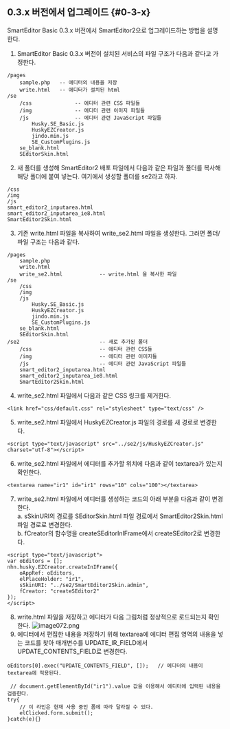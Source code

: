 ## 0.3.x 버전에서 업그레이드 {#0-3-x}

SmartEditor Basic 0.3.x 버전에서 SmartEditor2으로 업그레이드하는 방법을 설명한다.

1. SmartEditor Basic 0.3.x 버전이 설치된 서비스의 파일 구조가 다음과 같다고 가정한다.
```
/pages
    sample.php   -- 에디터의 내용을 저장
    write.html   -- 에디터가 설치된 html
/se
    /css              -- 에디터 관련 CSS 파일들
    /img              -- 에디터 관련 이미지 파일들
    /js               -- 에디터 관련 JavaScript 파일들
        Husky.SE_Basic.js
        HuskyEZCreator.js
        jindo.min.js
        SE_CustomPlugins.js
    se_blank.html
    SEditorSkin.html
```
2. 새 폴더를 생성해 SmartEditor2 배포 파일에서 다음과 같은 파일과 폴더를 복사해 해당 폴더에 붙여 넣는다. 여기에서 생성할 폴더를 se2라고 하자.
```
/css
/img
/js
smart_editor2_inputarea.html
smart_editor2_inputarea_ie8.html
SmartEditor2Skin.html
```
3. 기존 write.html 파일을 복사하여 write_se2.html 파일을 생성한다. 그러면 폴더/파일 구조는 다음과 같다.
```
/pages
    sample.php
    write.html
    write_se2.html            -- write.html 을 복사한 파일
/se
    /css
    /img
    /js
        Husky.SE_Basic.js
        HuskyEZCreator.js
        jindo.min.js
        SE_CustomPlugins.js
    se_blank.html
    SEditorSkin.html
/se2                          -- 새로 추가된 폴더
    /css                      -- 에디터 관련 CSS들
    /img                      -- 에디터 관련 이미지들
    /js                       -- 에디터 관련 JavaScript 파일들
    smart_editor2_inputarea.html
    smart_editor2_inputarea_ie8.html
    SmartEditor2Skin.html
```
4. write_se2.html 파일에서 다음과 같은 CSS 링크를 제거한다.
```
<link href="css/default.css" rel="stylesheet" type="text/css" />
```
5. write_se2.html 파일에서 HuskyEZCreator.js 파일의 경로를 새 경로로 변경한다.
```
<script type="text/javascript" src="../se2/js/HuskyEZCreator.js" charset="utf-8"></script>
```
6. write_se2.html 파일에서 에디터를 추가할 위치에 다음과 같이 textarea가 있는지 확인한다.
```
<textarea name="ir1" id="ir1" rows="10" cols="100"></textarea>
```
7. write_se2.html 파일에서 에디터를 생성하는 코드의 아래 부분을 다음과 같이 변경한다.  
  a. sSkinURI의 경로를 SEditorSkin.html 파일 경로에서 SmartEditor2Skin.html 파일 경로로 변경한다.  
  b. fCreator의 함수명을 createSEditorInIFrame에서 createSEditor2로 변경한다.  
```
<script type="text/javascript">
var oEditors = [];
nhn.husky.EZCreator.createInIFrame({
    oAppRef: oEditors,
    elPlaceHolder: "ir1",
    sSkinURI: "../se2/SmartEditor2Skin.admin",
    fCreator: "createSEditor2"
});
</script>
```
8. write.html 파일을 저장하고 에디터가 다음 그림처럼 정상적으로 로드되는지 확인한다.
![image072.png](/assets/image072.png)
9. 에디터에서 편집한 내용을 저장하기 위해 textarea에 에디터 편집 영역의 내용을 넣는 코드를 찾아 매개변수를 UPDATE_IR_FIELD에서 UPDATE_CONTENTS_FIELD로 변경한다.
```
oEditors[0].exec("UPDATE_CONTENTS_FIELD", []);   // 에디터의 내용이 textarea에 적용된다.

 // document.getElementById("ir1").value 값을 이용해서 에디터에 입력된 내용을 검증한다.
try{
    // 이 라인은 현재 사용 중인 폼에 따라 달라질 수 있다.
    elClicked.form.submit();
}catch(e){}
```
